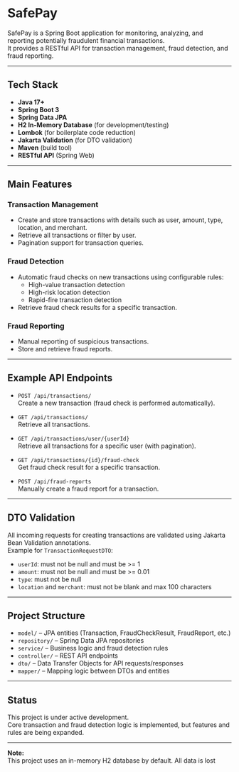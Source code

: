 # SafePay

SafePay is a Spring Boot application for monitoring, analyzing, and reporting potentially fraudulent financial transactions.  
It provides a RESTful API for transaction management, fraud detection, and fraud reporting.

---

## Tech Stack

- **Java 17+**
- **Spring Boot 3**
- **Spring Data JPA**
- **H2 In-Memory Database** (for development/testing)
- **Lombok** (for boilerplate code reduction)
- **Jakarta Validation** (for DTO validation)
- **Maven** (build tool)
- **RESTful API** (Spring Web)

---

## Main Features

### Transaction Management
- Create and store transactions with details such as user, amount, type, location, and merchant.
- Retrieve all transactions or filter by user.
- Pagination support for transaction queries.

### Fraud Detection
- Automatic fraud checks on new transactions using configurable rules:
  - High-value transaction detection
  - High-risk location detection
  - Rapid-fire transaction detection
- Retrieve fraud check results for a specific transaction.

### Fraud Reporting
- Manual reporting of suspicious transactions.
- Store and retrieve fraud reports.

---

## Example API Endpoints

- `POST /api/transactions/`  
  Create a new transaction (fraud check is performed automatically).

- `GET /api/transactions/`  
  Retrieve all transactions.

- `GET /api/transactions/user/{userId}`  
  Retrieve all transactions for a specific user (with pagination).

- `GET /api/transactions/{id}/fraud-check`  
  Get fraud check result for a specific transaction.

- `POST /api/fraud-reports`  
  Manually create a fraud report for a transaction.

---

## DTO Validation

All incoming requests for creating transactions are validated using Jakarta Bean Validation annotations.  
Example for `TransactionRequestDTO`:
- `userId`: must not be null and must be >= 1
- `amount`: must not be null and must be >= 0.01
- `type`: must not be null
- `location` and `merchant`: must not be blank and max 100 characters

---

## Project Structure

- `model/` – JPA entities (Transaction, FraudCheckResult, FraudReport, etc.)
- `repository/` – Spring Data JPA repositories
- `service/` – Business logic and fraud detection rules
- `controller/` – REST API endpoints
- `dto/` – Data Transfer Objects for API requests/responses
- `mapper/` – Mapping logic between DTOs and entities

---

## Status

This project is under active development.  
Core transaction and fraud detection logic is implemented, but features and rules are being expanded.

---

**Note:**  
This project uses an in-memory H2 database by default. All data is lost